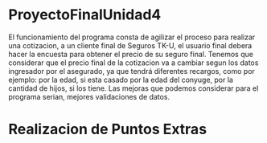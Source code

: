 # ProyectoFinalUnidad4
El funcionamiento del programa consta de agilizar el proceso para realizar una cotizacion, a un cliente final de Seguros TK-U, el usuario final debera hacer la encuesta para obtener el precio de su seguro final.
Tenemos que considerar que el precio final de la cotizacion va a cambiar segun los datos ingresador por el asegurado, ya que tendrá diferentes recargos, como por ejemplo: por la edad, si esta casado por la edad del conyuge, por la cantidad de hijos, si los tiene.
Las mejoras que podemos considerar para el programa serian, mejores validaciones de datos.
# Realizacion de Puntos Extras
